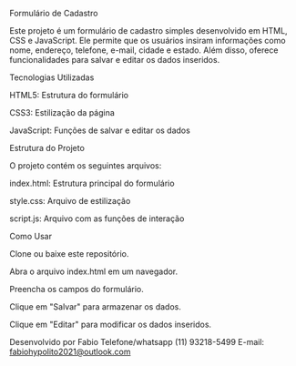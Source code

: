 Formulário de Cadastro

Este projeto é um formulário de cadastro simples desenvolvido em HTML, CSS e JavaScript. Ele permite que os usuários insiram informações como nome, endereço, telefone, e-mail, cidade e estado. Além disso, oferece funcionalidades para salvar e editar os dados inseridos.

Tecnologias Utilizadas

HTML5: Estrutura do formulário

CSS3: Estilização da página

JavaScript: Funções de salvar e editar os dados


Estrutura do Projeto

O projeto contém os seguintes arquivos:

index.html: Estrutura principal do formulário

style.css: Arquivo de estilização

script.js: Arquivo com as funções de interação



Como Usar

Clone ou baixe este repositório.

Abra o arquivo index.html em um navegador.

Preencha os campos do formulário.

Clique em "Salvar" para armazenar os dados.

Clique em "Editar" para modificar os dados inseridos.



Desenvolvido por Fabio 
Telefone/whatsapp (11) 93218-5499
E-mail: fabiohypolito2021@outlook.com
